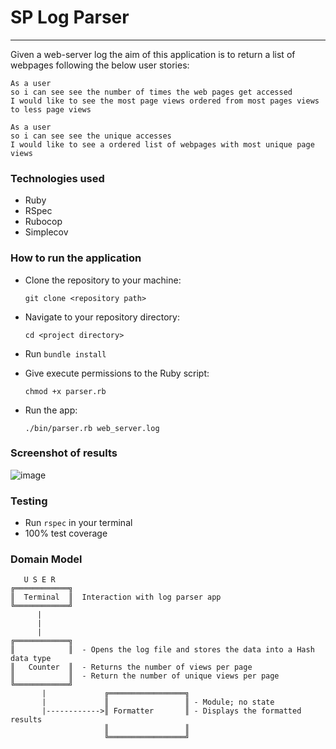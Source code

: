 # SP Log Parser
---
Given a web-server log the aim of this application is to return a list of webpages following the below user stories:
```
As a user
so i can see see the number of times the web pages get accessed
I would like to see the most page views ordered from most pages views to less page views
```

```
As a user
so i can see see the unique accesses
I would like to see a ordered list of webpages with most unique page views
```

### Technologies used

- Ruby
- RSpec
- Rubocop
- Simplecov

### How to run the application

- Clone the repository to your machine:

  `git clone <repository path>`

- Navigate to your repository directory:

  `cd <project directory>`

- Run `bundle install`

- Give execute permissions to the Ruby script:

  `chmod +x parser.rb`

- Run the app:

  `./bin/parser.rb web_server.log`

### Screenshot of results

![image](https://user-images.githubusercontent.com/24396579/52527883-18a41a80-2cc8-11e9-8a43-91bd22f8b61d.png)

###  Testing

- Run `rspec` in your terminal
- 100% test coverage

###  Domain Model

```
   U S E R
╔════════════╗              
║  Terminal  ║  Interaction with log parser app               
╚════════════╝
      |
      |
      |                                   
╔════════════╗     
║            ║  - Opens the log file and stores the data into a Hash data type
║   Counter  ║  - Returns the number of views per page
║            ║  - Return the number of unique views per page
╚════════════╝      
       |             ╔═════════════════╗
       |             ║                 ║ - Module; no state  
       |------------>║ Formatter       ║ - Displays the formatted results
                     ║                 ║
                     ╚═════════════════╝
```

